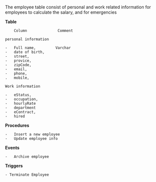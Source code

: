 The employee table consist of personal and work related information for employees to calculate the salary, and for emergencies

**Table**
    
        Column              Comment

    personal information

    -   Full name,         Varchar
    -   date of birth,
    -   street,
    -   provice,
    -   zipCode,
    -   email,
    -   phone,
    .   mobile,

    Work information

    -   eStatus,
    -   occupation,
    -   hourlyRate
    -   department
    -   eContract,
    -   hired


**Procedures**

    -   Insert a new employee
    -   Update employee info

**Events**

    -   Archive employee

**Triggers**

    - Terminate Employee